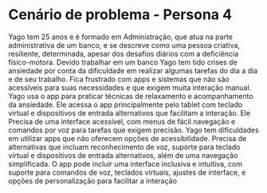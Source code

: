 # Cenário de problema - Persona 4
Yago tem 25 anos e é formado em Administração, que atua na parte administrativa de um banco, e se descreve como uma pessoa criativa, resiliente, determinada, apesar dos desafios diários com a deficiência físico-motora. Devido trabalhar em um banco Yago tem tido crises de ansiedade por conta da dificuldade em realizar algumas tarefas do dia a dia e de seu trabalho. Fica frustrado com apps e sistemas que não são acessíveis para suas necessidades e que exigem muita interação manual. Yago usa o app para praticar técnicas de relaxamento e acompanhamento da ansiedade. Ele acessa o app principalmente pelo tablet com teclado virtual e dispositivos de entrada alternativos que facilitam a interação. Ele Precisa de uma interface acessível, com menus de fácil navegação e comandos por voz para tarefas que exigem precisão. Yago tem dificuldades em utilizar apps que não oferecem opções de acessibilidade. Precisa de alternativas que incluam reconhecimento de voz, suporte para teclado virtual e dispositivos de entrada alternativos, além de uma navegação simplificada. O app pode incluir uma interface inclusiva e intuitiva, com suporte para comandos de voz, teclados virtuais, ajustes de interface, e opções de personalização para facilitar a interação
